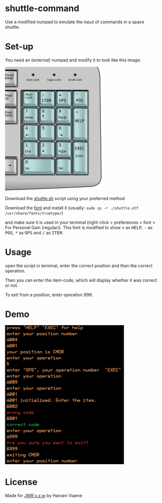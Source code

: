 # shuttle-command
Use a modified numpad to emulate the input of commands in a space shuttle.

# Set-up
You need an (external) numpad and modify it to look like this image:

![modified numpad](img/numpad.png)

Download the [shuttle.sh](img/shuttle.sh) script using your preferred method

Download the [font](shuttle.otf) and install it (usually: `sudo cp -r ./shuttle.otf /usr/share/fonts/truetype/`)

and make sure it is used in your terminal (right-click > preferences > font > For Personal Gain (regular)). This font is modified to show <kbd>+</kbd> as <kbd>HELP</kbd>, <kbd>-</kbd> as <kbd>POS</kbd>, <kbd>*</kbd> as <kbd>OPS</kbd> and <kbd>/</kbd> as <kbd>ITEM</kbd>.

# Usage
open the script in terminal, enter the correct position and then the correct operation.

Then you can enter the item-code, which will display whether it was correct or not.

To exit from a position, enter operation 999.

# Demo

![demo](img/demo.png)

# License

Made for [JWR v.z.w](http://jwronline.be) by Haroen Viaene